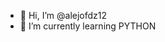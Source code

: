 - 👋 Hi, I’m @alejofdz12
- 🌱 I’m currently learning PYTHON

<!---
alejofdz12/alejofdz12 is a ✨ special ✨ repository because its `README.md` (this file) appears on your GitHub profile.
You can click the Preview link to take a look at your changes.
--->
